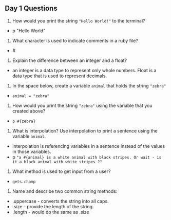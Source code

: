 ## Day 1 Questions

1. How would you print the string `"Hello World!"` to the terminal?  
* p "Hello World"

1. What character is used to indicate comments in a ruby file?  
* _#_

1. Explain the difference between an integer and a float?  
* an integer is a data type to represent only whole numbers. Float is a data type that is used to represent decimals.

1. In the space below, create a variable `animal` that holds the string `"zebra"`  
* `animal = "zebra"`

1. How would you print the string `"zebra"` using the variable that you created above?  
* `p #{zebra}`

1. What is interpolation? Use interpolation to print a sentence using the variable `animal`.  
* interpolation is referencing variables in a sentence instead of the values in those variables.  
* p `"a #{animal} is a white animal with black stripes. Or wait - is it a black animal with white stripes ?"`

1. What method is used to get input from a user?  
* `gets.chomp`

1. Name and describe two common string methods:  
* .uppercase - converts the string into all caps.
* .size - provide the length of the string.  
* .length - would do the same as .size
